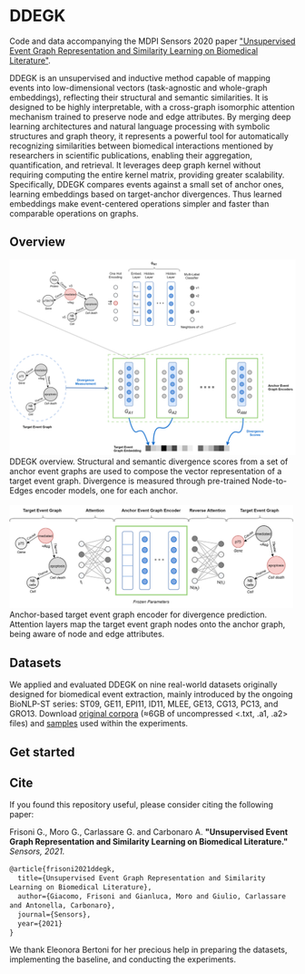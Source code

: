 # DDEGK

Code and data accompanying the MDPI Sensors 2020 paper ["Unsupervised Event Graph Representation and Similarity Learning on Biomedical Literature"](TODO).

DDEGK is an unsupervised and inductive method capable of mapping events into low-dimensional vectors (task-agnostic and whole-graph embeddings), reflecting their structural and semantic similarities. It is designed to be highly interpretable, with a cross-graph isomorphic attention mechanism trained to preserve node and edge attributes. By merging deep learning architectures and natural language processing with symbolic structures and graph theory, it represents a powerful tool for automatically recognizing similarities between biomedical interactions mentioned by researchers in scientific publications, enabling their aggregation, quantification, and retrieval. It leverages deep graph kernel without requiring computing the entire kernel matrix, providing greater scalability. Specifically, DDEGK compares events against a small set of anchor ones, learning embeddings based on target-anchor divergences. Thus learned embeddings make event-centered operations simpler and faster than comparable operations on graphs.

## Overview

<img alt="DDEGK overview" src="images/ddegk_overview.png" width="600">
DDEGK overview. Structural and semantic divergence scores from a set of anchor event graphs are used to compose the vector representation of a target event graph. Divergence is measured through pre-trained Node-to-Edges encoder models, one for each anchor.

<br/>
<br/>

<img alt="DDEGK divergence prediction with cross-graph attention" src="images/ddegk_cross_graph_attention.png" width="500">
Anchor-based target event graph encoder for divergence prediction. Attention layers map the target event graph nodes onto the anchor graph, being aware of node and edge attributes.

## Datasets

We applied and evaluated DDEGK on nine real-world datasets originally designed for biomedical event extraction, mainly introduced by the ongoing BioNLP-ST series: ST09, GE11, EPI11, ID11, MLEE, GE13, CG13, PC13, and GRO13. Download [original corpora](https://drive.google.com/file/d/1e9SZgm2IMc9vMZ4b7aulYa5W8g24mLjh/view?usp=sharing) (≈6GB of uncompressed <.txt, .a1, .a2> files) and [samples](https://drive.google.com/file/d/18_VHLyTo2SRM8UwKa-dPO2SLPZhwkCY_/view?usp=sharing) used within the experiments. 



## Get started


## Cite

If you found this repository useful, please consider citing the following paper:

Frisoni G., Moro G., Carlassare G. and Carbonaro A. **"Unsupervised Event Graph Representation and Similarity Learning on Biomedical Literature."** *Sensors, 2021.*


    @article{frisoni2021ddegk,
      title={Unsupervised Event Graph Representation and Similarity Learning on Biomedical Literature},
      author={Giacomo, Frisoni and Gianluca, Moro and Giulio, Carlassare and Antonella, Carbonaro},
      journal={Sensors},
      year={2021}
    }

We thank Eleonora Bertoni for her precious help in preparing the datasets, implementing the baseline, and conducting the experiments.
